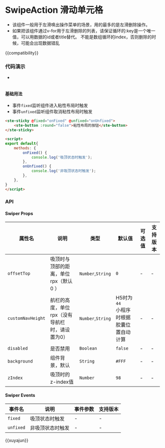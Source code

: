 # SwipeAction 滑动单元格
- 该组件一般用于左滑唤出操作菜单的场景，用的最多的是左滑删除操作。
- 如果把该组件通过v-for用于左滑删除的列表，请保证循环的:key是一个唯一值，可以用数据的id或者title替代。 不能是数组循环的index，否则删除的时候，可能会出现数据错乱

{{compatibility}}

### 代码演示
- 
```javascript

```
#### 基础用法
- 事件`fixed`监听组件进入粘性布局时触发
- 事件`unfixed`监听组件取消粘性布局时触发
```html
<ste-sticky @fixed="onFixed" @unfixed="onUnfixed">
	<ste-button :round="false">粘性布局的按钮</ste-button>
</ste-sticky>

<script>
export default{
	methods: {
		onFixed() {
			console.log('吸顶状态时触发');
		},
		onUnfixed() {
			console.log('非吸顶状态时触发');
		},
	},
}
</script>
```



### API
#### Swiper Props

| 属性名						| 说明																					| 类型								| 默认值																			| 可选值	| 支持版本	|
| -----							| -----																				| -----							| -----																			| -----	| -----		|
| `offsetTop`				| 吸顶时与顶部的距离，单位rpx（默认 0 ）				| `Number`,`String`	| `0`																				| -			| -				|
| `customNavHeight`	| 航栏的高度，单位rpx（没有导航栏时，请设置为0）	| `Number`,`String`	| H5时为`44`<br/>小程序时根据胶囊位置自动计算	| -			| -				|
| `disabled`				| 是否禁用																			| `Boolean`					| `false`																		| -			| -				|
| `background`			| 组件背景，默认																| `String`					| `#FFF`																		| -			| -				|
| `zIndex`					| 吸顶时的z-index值														| `Number`					| `98`																			| -			| -				|

#### Swiper Events
|事件名			|说明							|事件参数	|支持版本	|
| ---				| ---							| ---			| ---			|
| `fixed`		| 吸顶状态时触发				| -				| -				|
| `unfixed`	| 非吸顶状态时触发	| -				| -				|


{{xuyajun}}